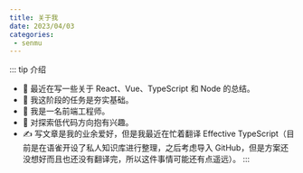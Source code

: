```yaml
---
title: 关于我
date: 2023/04/03
categories:
 - senmu
---
```


::: tip 介绍
- 🔭 最近在写一些关于 React、Vue、TypeScript 和 Node 的总结。
- 🤔 我这阶段的任务是夯实基础。
- 💼 我是一名前端工程师。
- 🌱 对探索低代码方向抱有兴趣。
- ✍️ 写文章是我的业余爱好，但是我最近在忙着翻译 Effective TypeScript（目前是在语雀开设了私人知识库进行整理，之后考虑导入 GitHub，但是方案还没想好而且也还没有翻译完，所以这件事情可能还有点遥远）。
:::
